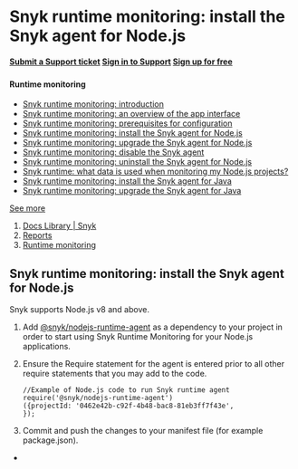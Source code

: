 # Snyk runtime monitoring: install the Snyk agent for Node.js

####  [Submit a Support ticket](https://support.snyk.io/hc/en-us/requests/new) [Sign in to Support](https://support.snyk.io/hc/en-us/signin) [Sign up for free](https://snyk.io/login?cta=sign-up&loc=nav&page=support_docs_page)

###  [ ]() <a id="category-name"></a>

#### Runtime monitoring

* [ Snyk runtime monitoring: introduction](/hc/en-us/articles/360003737297-Snyk-runtime-monitoring-introduction)
* [ Snyk runtime monitoring: an overview of the app interface](/hc/en-us/articles/360003699038-Snyk-runtime-monitoring-an-overview-of-the-app-interface)
* [ Snyk runtime monitoring: prerequisites for configuration](/hc/en-us/articles/360003737317-Snyk-runtime-monitoring-prerequisites-for-configuration)
* [ Snyk runtime monitoring: install the Snyk agent for Node.js](/hc/en-us/articles/360003699058-Snyk-runtime-monitoring-install-the-Snyk-agent-for-Node-js)
* [ Snyk runtime monitoring: upgrade the Snyk agent for Node.js](/hc/en-us/articles/360003737337-Snyk-runtime-monitoring-upgrade-the-Snyk-agent-for-Node-js)
* [ Snyk runtime monitoring: disable the Snyk agent](/hc/en-us/articles/360003699078-Snyk-runtime-monitoring-disable-the-Snyk-agent)
* [ Snyk runtime monitoring: uninstall the Snyk agent for Node.js](/hc/en-us/articles/360003737357-Snyk-runtime-monitoring-uninstall-the-Snyk-agent-for-Node-js)
* [ Snyk runtime: what data is used when monitoring my Node.js projects?](/hc/en-us/articles/360003699098-Snyk-runtime-what-data-is-used-when-monitoring-my-Node-js-projects-)
* [ Snyk runtime monitoring: install the Snyk agent for Java](/hc/en-us/articles/360003699118-Snyk-runtime-monitoring-install-the-Snyk-agent-for-Java)
* [ Snyk runtime monitoring: upgrade the Snyk agent for Java](/hc/en-us/articles/360003699138-Snyk-runtime-monitoring-upgrade-the-Snyk-agent-for-Java)

 [See more](/hc/en-us/sections/360001051838-Runtime-monitoring)

1.  [Docs Library \| Snyk](/hc/en-us)
2.  [Reports](/hc/en-us/categories/360000598418-Reports)
3.  [Runtime monitoring](/hc/en-us/sections/360001051838-Runtime-monitoring)

##  Snyk runtime monitoring: install the Snyk agent for Node.js

Snyk supports Node.js v8 and above.

1. Add [@snyk/nodejs-runtime-agent](https://www.npmjs.com/package/@snyk/nodejs-runtime-agent) as a dependency to your project in order to start using Snyk Runtime Monitoring for your Node.js applications.
2. Ensure the Require statement for the agent is entered prior to all other require statements that you may add to the code.

   ```text
   //Example of Node.js code to run Snyk runtime agent
   require('@snyk/nodejs-runtime-agent')
   ({projectId: '0462e42b-c92f-4b48-bac8-81eb3ff7f43e',
   });
   ```

3. Commit and push the changes to your manifest file \(for example package.json\).

* 
